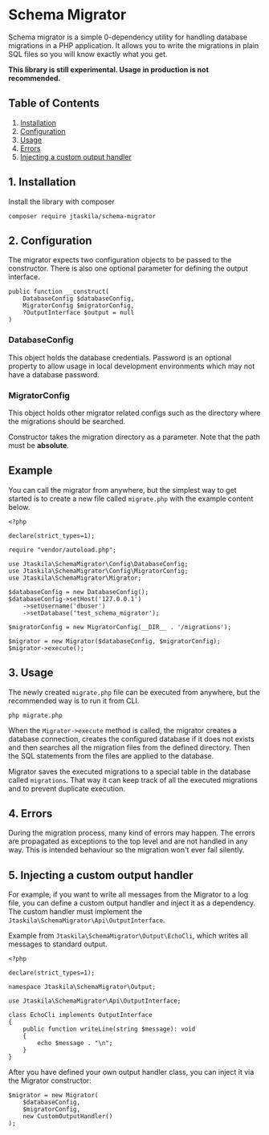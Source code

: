 # Schema Migrator

Schema migrator is a simple 0-dependency utility for handling database migrations in a PHP application. It allows you to write the migrations in plain SQL files so you will know exactly what you get.

**This library is still experimental. Usage in production is not recommended.**

## Table of Contents
1. [Installation](#1-installation)
2. [Configuration](#2-configuration)
3. [Usage](#3-usage)
4. [Errors](#4-errors)
5. [Injecting a custom output handler](#5-injecting-a-custom-output-handler)

## 1. Installation
Install the library with composer 
```
composer require jtaskila/schema-migrator
```

## 2. Configuration 
The migrator expects two configuration objects to be passed to the constructor. There is also one optional parameter for defining the output interface.
```
public function __construct(
    DatabaseConfig $databaseConfig,
    MigratorConfig $migratorConfig, 
    ?OutputInterface $output = null
)
```

### DatabaseConfig
This object holds the database credentials. Password is an optional property to allow usage in local development environments which may not have a database password.

### MigratorConfig
This object holds other migrator related configs such as the directory
where the migrations should be searched.

Constructor takes the migration directory as a parameter. Note that the path must be **absolute**.

## Example 
You can call the migrator from anywhere, but the simplest way to get started is to create a new file called ``migrate.php`` with the example content below.

```
<?php

declare(strict_types=1);

require "vendor/autoload.php";

use Jtaskila\SchemaMigrator\Config\DatabaseConfig;
use Jtaskila\SchemaMigrator\Config\MigratorConfig;
use Jtaskila\SchemaMigrator\Migrator;

$databaseConfig = new DatabaseConfig();
$databaseConfig->setHost('127.0.0.1')
    ->setUsername('dbuser')
    ->setDatabase('test_schema_migrator');

$migratorConfig = new MigratorConfig(__DIR__ . '/migrations');

$migrator = new Migrator($databaseConfig, $migratorConfig);
$migrator->execute();
```

## 3. Usage

The newly created ``migrate.php`` file can be executed from anywhere, but the recommended way is to run it from CLI.

```
php migrate.php
```

When the ``Migrator->execute`` method is called, the migrator creates a database connection, creates the configured database if it does not exists and then searches all the migration files from the defined directory. Then the SQL statements from the files are applied to the database.

Migrator saves the executed migrations to a special table in the database called ``migrations``. That way it can keep track of all the executed migrations and to prevent duplicate execution.

## 4. Errors

During the migration process, many kind of errors may happen. The errors are propagated as exceptions to the top level and are not handled in any way. This is intended behaviour so the migration won't ever fail silently.

## 5. Injecting a custom output handler
For example, if you want to write all messages from the Migrator to a log file, you can define a custom output handler and inject it as a dependency. The custom handler must implement the ``Jtaskila\SchemaMigrator\Api\OutputInterface``.

Example from ``Jtaskila\SchemaMigrator\Output\EchoCli``, which writes all messages to standard output.

```
<?php

declare(strict_types=1);

namespace Jtaskila\SchemaMigrator\Output;

use Jtaskila\SchemaMigrator\Api\OutputInterface;

class EchoCli implements OutputInterface
{
    public function writeLine(string $message): void
    {
        echo $message . "\n";
    }
}
```

After you have defined your own output handler class, you can inject it via the Migrator constructor:

```
$migrator = new Migrator(
    $databaseConfig, 
    $migratorConfig,
    new CustomOutputHandler()
);
```